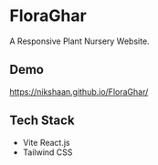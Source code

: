 # FloraGhar

A Responsive Plant Nursery Website.


## Demo

https://nikshaan.github.io/FloraGhar/


## Tech Stack

* Vite React.js
* Tailwind CSS
